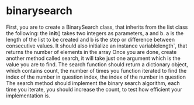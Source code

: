 # binarysearch
 First, you are to create a BinarySearch class, that inherits from the list class the following:  the __init__() takes two integers as parameters, a and b. a is the length of the list to be created and b is the step or difference between consecutive values. It should also initialize an instance variablelength`, that returns the number of elements in the array  Once you are done, create another method called search, it will take just one argument which is the value you are to find. The search function should return a dictionary object, which contains  count, the number of times you function iterated to find the index of the number in question index, the index of the number in question  The search method should implement the binary search algorithm, each time you iterate, you should increase the count, to test how efficient your implementation is.
